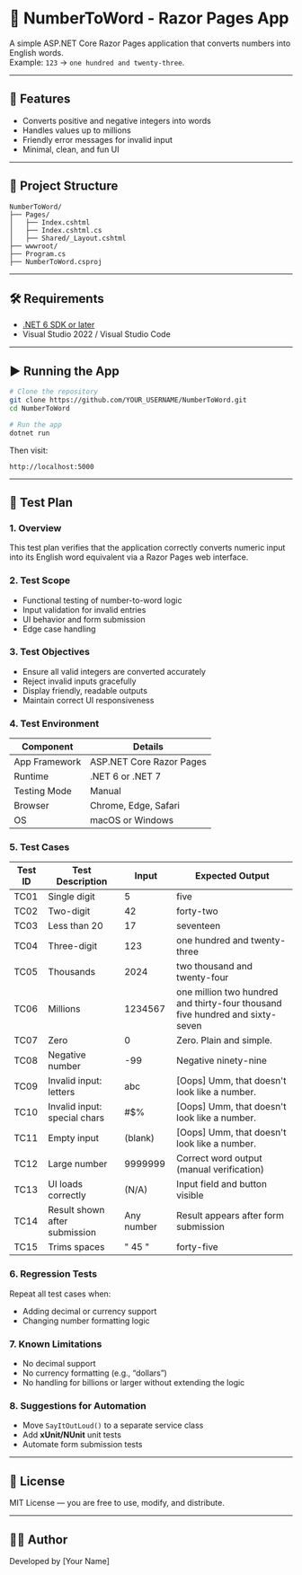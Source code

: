 # 🔢 NumberToWord - Razor Pages App

A simple ASP.NET Core Razor Pages application that converts numbers into English words.  
Example: `123` → `one hundred and twenty-three`.

---

## 🚀 Features
- Converts positive and negative integers into words  
- Handles values up to millions  
- Friendly error messages for invalid input  
- Minimal, clean, and fun UI

---

## 📂 Project Structure
```
NumberToWord/
├── Pages/
│   ├── Index.cshtml
│   ├── Index.cshtml.cs
│   ├── Shared/_Layout.cshtml
├── wwwroot/
├── Program.cs
├── NumberToWord.csproj
```

---

## 🛠 Requirements
- [.NET 6 SDK or later](https://dotnet.microsoft.com/download)
- Visual Studio 2022 / Visual Studio Code

---

## ▶️ Running the App
```bash
# Clone the repository
git clone https://github.com/YOUR_USERNAME/NumberToWord.git
cd NumberToWord

# Run the app
dotnet run
```
Then visit:  
```
http://localhost:5000
```

---

## 🧪 Test Plan

### 1. Overview
This test plan verifies that the application correctly converts numeric input into its English word equivalent via a Razor Pages web interface.

### 2. Test Scope
- Functional testing of number-to-word logic  
- Input validation for invalid entries  
- UI behavior and form submission  
- Edge case handling

### 3. Test Objectives
- Ensure all valid integers are converted accurately  
- Reject invalid inputs gracefully  
- Display friendly, readable outputs  
- Maintain correct UI responsiveness

### 4. Test Environment
| Component         | Details                        |
|-------------------|--------------------------------|
| App Framework     | ASP.NET Core Razor Pages       |
| Runtime           | .NET 6 or .NET 7               |
| Testing Mode      | Manual                         |
| Browser           | Chrome, Edge, Safari           |
| OS                | macOS or Windows               |

### 5. Test Cases
| Test ID | Test Description               | Input         | Expected Output                                          |
|---------|--------------------------------|---------------|----------------------------------------------------------|
| TC01    | Single digit                   | 5             | five                                                     |
| TC02    | Two-digit                      | 42            | forty-two                                                |
| TC03    | Less than 20                   | 17            | seventeen                                                |
| TC04    | Three-digit                     | 123           | one hundred and twenty-three                             |
| TC05    | Thousands                      | 2024          | two thousand and twenty-four                             |
| TC06    | Millions                       | 1234567       | one million two hundred and thirty-four thousand five hundred and sixty-seven |
| TC07    | Zero                           | 0             | Zero. Plain and simple.                                  |
| TC08    | Negative number                | -99           | Negative ninety-nine                                     |
| TC09    | Invalid input: letters         | abc           | [Oops] Umm, that doesn't look like a number.             |
| TC10    | Invalid input: special chars   | #$%           | [Oops] Umm, that doesn't look like a number.             |
| TC11    | Empty input                    | (blank)       | [Oops] Umm, that doesn't look like a number.             |
| TC12    | Large number                   | 9999999       | Correct word output (manual verification)                |
| TC13    | UI loads correctly             | (N/A)         | Input field and button visible                           |
| TC14    | Result shown after submission  | Any number    | Result appears after form submission                     |
| TC15    | Trims spaces                   | "  45 "       | forty-five                                               |

### 6. Regression Tests
Repeat all test cases when:
- Adding decimal or currency support  
- Changing number formatting logic

### 7. Known Limitations
- No decimal support  
- No currency formatting (e.g., “dollars”)  
- No handling for billions or larger without extending the logic  

### 8. Suggestions for Automation
- Move `SayItOutLoud()` to a separate service class  
- Add **xUnit/NUnit** unit tests  
- Automate form submission tests  

---

## 📜 License
MIT License — you are free to use, modify, and distribute.

---

## 👨‍💻 Author
Developed by [Your Name]

